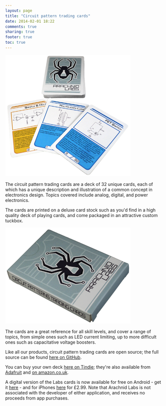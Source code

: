 ```yaml
---
layout: page
title: "Circuit pattern trading cards"
date: 2014-02-01 18:22
comments: true
sharing: true
footer: true
toc: true
---
```


<img src="cards.png" width="400">

The circuit pattern trading cards are a deck of 32 unique cards, each of which has a unique description and illustration of a common concept in electronics design. Topics covered include analog, digital, and power electronics.

The cards are printed on a deluxe card stock such as you'd find in a high quality deck of playing cards, and come packaged in an attractive custom tuckbox.

<img src="box.png" width="400">

The cards are a great reference for all skill levels, and cover a range of topics, from simple ones such as LED current limiting, up to more difficult ones such as capacitative voltage boosters.

Like all our products, circuit pattern trading cards are open source; the full source can be found [here on GitHub](https://github.com/arachnidlabs/labs-cards/).

You can buy your own deck [here on Tindie](https://www.tindie.com/products/arachnidlabs/circuit-patterns-trading-cards-full-deck/); they're also available from [Adafruit](http://www.adafruit.com/products/1474) and [on amazon.co.uk](http://www.amazon.co.uk/gp/product/B00I2VX1GE).

A digital version of the Labs cards is now available for free on Android - get it [here](https://play.google.com/store/apps/details?id=me.androidninja.arachnidcircuitcards) - and for iPhones [here](https://itunes.apple.com/gb/app/electronic-circuit-patterns/id750900228?mt=8) for £2.99. Note that Arachnid Labs is not associated with the developer of either application, and receives no proceeds from app purchases.
